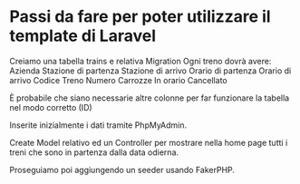 # Passi da fare per poter utilizzare il template di Laravel
Creiamo una tabella trains e relativa Migration
Ogni treno dovrà avere:
Azienda
Stazione di partenza
Stazione di arrivo
Orario di partenza
Orario di arrivo
Codice Treno
Numero Carrozze
In orario
Cancellato

È probabile che siano necessarie altre colonne per far funzionare la tabella nel modo corretto (ID)

Inserite inizialmente i dati tramite PhpMyAdmin.

Create Model relativo ed un Controller per mostrare nella home page tutti i treni che sono in partenza dalla data odierna.

Proseguiamo poi aggiungendo un seeder usando FakerPHP. 